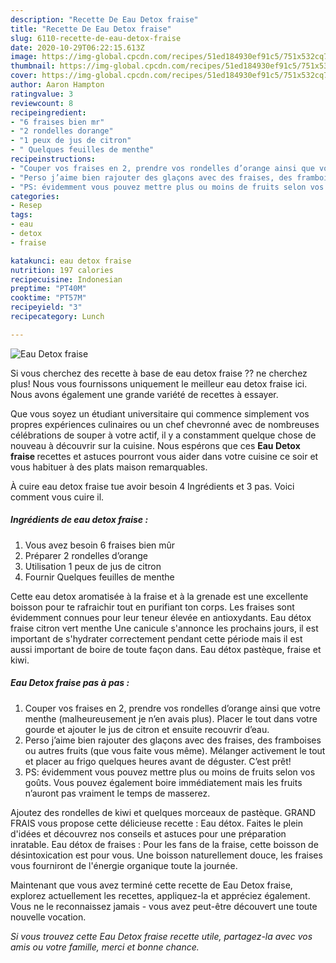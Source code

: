 ```yaml
---
description: "Recette De Eau Detox fraise"
title: "Recette De Eau Detox fraise"
slug: 6110-recette-de-eau-detox-fraise
date: 2020-10-29T06:22:15.613Z
image: https://img-global.cpcdn.com/recipes/51ed184930ef91c5/751x532cq70/eau-detox-fraise-photo-principale-de-la-recette.jpg
thumbnail: https://img-global.cpcdn.com/recipes/51ed184930ef91c5/751x532cq70/eau-detox-fraise-photo-principale-de-la-recette.jpg
cover: https://img-global.cpcdn.com/recipes/51ed184930ef91c5/751x532cq70/eau-detox-fraise-photo-principale-de-la-recette.jpg
author: Aaron Hampton
ratingvalue: 3
reviewcount: 8
recipeingredient:
- "6 fraises bien mr"
- "2 rondelles dorange"
- "1 peux de jus de citron"
- " Quelques feuilles de menthe"
recipeinstructions:
- "Couper vos fraises en 2, prendre vos rondelles d’orange ainsi que votre menthe (malheureusement je n’en avais plus). Placer le tout dans votre gourde et ajouter le jus de citron et ensuite recouvrir d’eau."
- "Perso j’aime bien rajouter des glaçons avec des fraises, des framboises ou autres fruits (que vous faite vous même). Mélanger activement le tout et placer au frigo quelques heures avant de déguster. C’est prêt!"
- "PS: évidemment vous pouvez mettre plus ou moins de fruits selon vos goûts. Vous pouvez également boire immédiatement mais les fruits n’auront pas vraiment le temps de masserez."
categories:
- Resep
tags:
- eau
- detox
- fraise

katakunci: eau detox fraise 
nutrition: 197 calories
recipecuisine: Indonesian
preptime: "PT40M"
cooktime: "PT57M"
recipeyield: "3"
recipecategory: Lunch

---
```



![Eau Detox fraise](https://img-global.cpcdn.com/recipes/51ed184930ef91c5/751x532cq70/eau-detox-fraise-photo-principale-de-la-recette.jpg)

Si vous cherchez des recette à base de eau detox fraise ?? ne cherchez plus! Nous vous fournissons uniquement le meilleur eau detox fraise ici. Nous avons également une grande variété de recettes à essayer.

Que vous soyez un étudiant universitaire qui commence simplement vos propres expériences culinaires ou un chef chevronné avec de nombreuses célébrations de souper à votre actif, il y a constamment quelque chose de nouveau à découvrir sur la cuisine. Nous espérons que ces <strong> Eau Detox fraise </strong> recettes et astuces pourront vous aider dans votre cuisine ce soir et vous habituer à des plats maison remarquables.

<!--inarticleads1-->

À cuire eau detox fraise tue avoir besoin 4 Ingrédients et 3 pas. Voici comment vous cuire il.

##### Ingrédients de eau detox fraise :

1. Vous avez besoin 6 fraises bien mûr
1. Préparer 2 rondelles d’orange
1. Utilisation 1 peux de jus de citron
1. Fournir  Quelques feuilles de menthe


Cette eau detox aromatisée à la fraise et à la grenade est une excellente boisson pour te rafraichir tout en purifiant ton corps. Les fraises sont évidemment connues pour leur teneur élevée en antioxydants. Eau détox fraise citron vert menthe Une canicule s&#39;annonce les prochains jours, il est important de s&#39;hydrater correctement pendant cette période mais il est aussi important de boire de toute façon dans. Eau détox pastèque, fraise et kiwi. 

<!--inarticleads2-->

##### Eau Detox fraise pas à pas :

1. Couper vos fraises en 2, prendre vos rondelles d’orange ainsi que votre menthe (malheureusement je n’en avais plus). Placer le tout dans votre gourde et ajouter le jus de citron et ensuite recouvrir d’eau.
1. Perso j’aime bien rajouter des glaçons avec des fraises, des framboises ou autres fruits (que vous faite vous même). Mélanger activement le tout et placer au frigo quelques heures avant de déguster. C’est prêt!
1. PS: évidemment vous pouvez mettre plus ou moins de fruits selon vos goûts. Vous pouvez également boire immédiatement mais les fruits n’auront pas vraiment le temps de masserez.


Ajoutez des rondelles de kiwi et quelques morceaux de pastèque. GRAND FRAIS vous propose cette délicieuse recette : Eau détox. Faites le plein d&#39;idées et découvrez nos conseils et astuces pour une préparation inratable. Eau détox de fraises : Pour les fans de la fraise, cette boisson de désintoxication est pour vous. Une boisson naturellement douce, les fraises vous fourniront de l&#39;énergie organique toute la journée. 

<!--inarticleads1-->

<p>
Maintenant que vous avez terminé cette recette de Eau Detox fraise, explorez actuellement les recettes, appliquez-la et appréciez également. Vous ne le reconnaissez jamais - vous avez peut-être découvert une toute nouvelle vocation.
</p>

<p>
<i>Si vous trouvez cette Eau Detox fraise recette utile, partagez-la avec vos amis ou votre famille, merci et bonne chance.</i>
</p>
